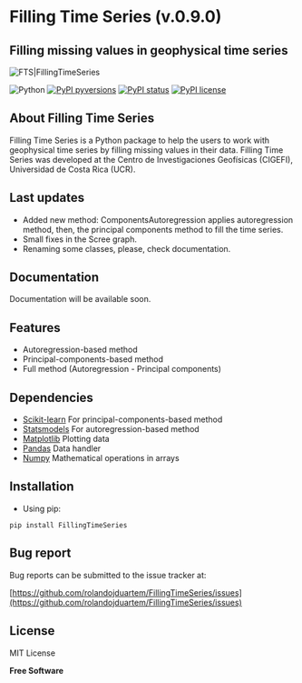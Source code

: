 # Filling Time Series (v.0.9.0)

## Filling missing values in geophysical time series

![FTS|FillingTimeSeries](https://repository-images.githubusercontent.com/404879203/f4deb7ec-6b24-4ca9-89eb-f1efc8d2fd55)

![Python](https://img.shields.io/badge/python-3670A0?style=for-the-badge&logo=python&logoColor=ffdd54) [![PyPI pyversions](https://img.shields.io/pypi/pyversions/FillingTimeSeries.svg)](https://pypi.python.org/pypi/FillingTimeSeries/) [![PyPI status](https://img.shields.io/pypi/status/FillingTimeSeries.svg)](https://pypi.python.org/pypi/FillingTimeSeries/) [![PyPI license](https://img.shields.io/pypi/l/FillingTimeSeries.svg)](https://pypi.python.org/pypi/FillingTimeSeries/)

## About Filling Time Series
Filling Time Series is a Python package to help the users to work with geophysical time series by filling missing values in their data. Filling Time Series was developed at the Centro de Investigaciones Geofísicas (CIGEFI), Universidad de Costa Rica (UCR).

## Last updates
- Added new method: ComponentsAutoregression applies autoregression method, then, the principal components method to fill the time series.
- Small fixes in the Scree graph.
- Renaming some classes, please, check documentation.

## Documentation
Documentation will be available soon.

## Features

- Autoregression-based method
- Principal-components-based method
- Full method (Autoregression - Principal components)

## Dependencies

- [Scikit-learn](https://scikit-learn.org) For principal-components-based method
- [Statsmodels](https://www.statsmodels.org/) For autoregression-based method
- [Matplotlib](https://matplotlib.org/) Plotting data
- [Pandas](https://pandas.pydata.org/) Data handler
- [Numpy](https://numpy.org/) Mathematical operations in arrays

## Installation

- Using pip:

```
pip install FillingTimeSeries
```

## Bug report
Bug reports can be submitted to the issue tracker at:

[https://github.com/rolandojduartem/FillingTimeSeries/issues](https://github.com/rolandojduartem/FillingTimeSeries/issues)

## License

MIT License

**Free Software**